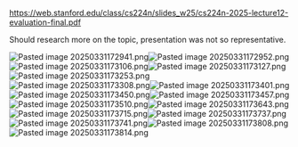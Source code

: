https://web.stanford.edu/class/cs224n/slides_w25/cs224n-2025-lecture12-evaluation-final.pdf

Should research more on the topic, presentation was not so representative.

![Pasted image 20250331172941.png](attachments/bf45ce5e755f6d8f1bc13e9be9d36019.png)![Pasted image 20250331172952.png](attachments/f8cb54c2d76568bcd352de7a2a6ceccb.png)![Pasted image 20250331173106.png](attachments/af301da069e7a3878bb83b6e6a046654.png)![Pasted image 20250331173127.png](attachments/9a37919418301492777d390a865e71c7.png)![Pasted image 20250331173253.png](attachments/d96c3e6db2c21d6973a08b91339d299b.png)![Pasted image 20250331173308.png](attachments/2fa0b7c4e894fb71c4568e5fd2fd0d8c.png)![Pasted image 20250331173401.png](attachments/6de0e1b16d02a8cfa743f9fbd5016d1f.png)![Pasted image 20250331173450.png](attachments/53849331cdb13e1a8c461cb744b76227.png)![Pasted image 20250331173457.png](attachments/d9242c52321d10bcb33079c9086cb133.png)![Pasted image 20250331173510.png](attachments/88839fbba85fbaf561d0eda0a2887df9.png)![Pasted image 20250331173643.png](attachments/d55038988742cf18ed88364d0dfe9364.png)![Pasted image 20250331173715.png](attachments/9a17e1e3617ad9915884ff4420630dc4.png)![Pasted image 20250331173737.png](attachments/f50dc17b002d93f26dba1016037ba502.png)![Pasted image 20250331173741.png](attachments/a08ddb9c82619e26abcfd49d22c78913.png)![Pasted image 20250331173808.png](attachments/85beef8b127adc578b7d6d4980be43a6.png)![Pasted image 20250331173814.png](attachments/Pasted%20image%2020250331173814.png)